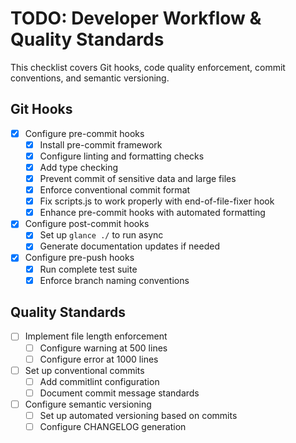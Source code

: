 # TODO: Developer Workflow & Quality Standards

This checklist covers Git hooks, code quality enforcement, commit conventions, and semantic versioning.

## Git Hooks

- [x] Configure pre-commit hooks
  - [x] Install pre-commit framework
  - [x] Configure linting and formatting checks
  - [x] Add type checking
  - [x] Prevent commit of sensitive data and large files
  - [x] Enforce conventional commit format
  - [x] Fix scripts.js to work properly with end-of-file-fixer hook
  - [x] Enhance pre-commit hooks with automated formatting
- [x] Configure post-commit hooks
  - [x] Set up `glance ./` to run async
  - [x] Generate documentation updates if needed
- [x] Configure pre-push hooks
  - [x] Run complete test suite
  - [x] Enforce branch naming conventions

## Quality Standards

- [ ] Implement file length enforcement
  - [ ] Configure warning at 500 lines
  - [ ] Configure error at 1000 lines
- [ ] Set up conventional commits
  - [ ] Add commitlint configuration
  - [ ] Document commit message standards
- [ ] Configure semantic versioning
  - [ ] Set up automated versioning based on commits
  - [ ] Configure CHANGELOG generation
